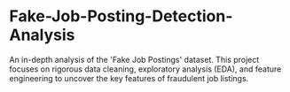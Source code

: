 # Fake-Job-Posting-Detection-Analysis
An in-depth analysis of the 'Fake Job Postings' dataset. This project focuses on rigorous data cleaning, exploratory analysis (EDA), and feature engineering to uncover the key features of fraudulent job listings.
